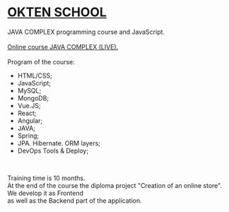 # <strong><a href="https://owu.com.ua/kursy-programuvannya-online/kurs-java-online/" target="_blank">OKTEN SCHOOL</strong></a><br>
  JAVA COMPLEX programming course and JavaScript.<br>
<br><a href="https://owu.com.ua/kursy-programuvannya-online/kurs-java-online/">Online course JAVA COMPLEX (LIVE).</a><br><br>
Program of the course:<br><ul>

<li>HTML/CSS;</li>
<li>JavaScript;</li>
<li>MySQL;</li>
<li>MongoDB;</li>
<li>Vue.JS; </li>
<li>React;</li>
<li>Angular;</li>
<li>JAVA;</li>
<li>Spring;</li>
<li>JPA. Hibernate. ORM layers;</li>
<li>DevOps Tools & Deploy;</li>
</ul><br>

Training time is 10 months.<br>
At the end of the course the diploma project "Creation of an online store".<br>
We develop it as Frontend <br> 
as well as the Backend part of the application.  <br>







